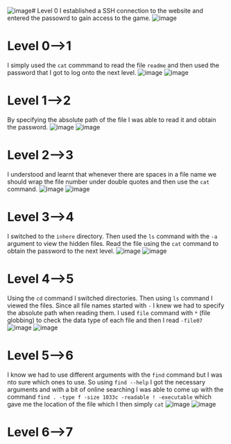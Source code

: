 ![image](https://github.com/user-attachments/assets/14361529-f457-4336-afc5-44af97cb70ce)# Level 0
I established a SSH connection to the website and entered the passowrd to gain access to the game.
![image](https://github.com/user-attachments/assets/dfce7c3d-5a55-4460-9db6-51da56d0aedc)

# Level 0-->1
I simply used the `cat` commmand to read the file `readme` and then used the password that I got to log onto the next level.
![image](https://github.com/user-attachments/assets/19db71cd-c4a7-4d98-bf92-103d60fc3eff)
![image](https://github.com/user-attachments/assets/d66490ad-c8dc-462e-9645-2c5cdf97adbd)

# Level 1-->2
By specifying the absolute path of the file I was able to read it and obtain the password.
![image](https://github.com/user-attachments/assets/43353a5a-0e12-4c38-bb0a-0066a74c1960)
![image](https://github.com/user-attachments/assets/162d8cc9-4cba-448e-863c-fe11229e0606)

# Level 2-->3
I understood and learnt that whenever there are spaces in a file name we should wrap the file number under double quotes and then use the `cat` command.
![image](https://github.com/user-attachments/assets/41aee1c4-f452-4c9e-96ed-d56c6dfee9ce)
![image](https://github.com/user-attachments/assets/a46809c8-e9e0-47c1-8208-ff5322101c8e)

# Level 3-->4
I switched to the `inhere` directory. 
Then used the `ls` command with the `-a` argument to view the hidden files.
Read the file using the `cat` command to obtain the password to the next level.
![image](https://github.com/user-attachments/assets/e2a88e3a-aecc-4ca0-b746-4b045f3ed447)
![image](https://github.com/user-attachments/assets/6e780c33-e929-4918-9b8b-86e5b2827ef6)

# Level 4-->5
Using the `cd` command I switched directories.
Then using `ls` command I viewed the files.
Since all file names started with `-` I knew we had to specify the absolute path when reading them.
I used `file` command with `*` (file globbing) to check the data type of each file and then I read `-file07`
![image](https://github.com/user-attachments/assets/cfb4b3d4-790a-42ce-82ca-9ee5c53b61a8)
![image](https://github.com/user-attachments/assets/89364dee-f90a-4956-a0f6-08bd304e7409)

# Level 5-->6
I know we had to use different arguments with the `find` command but I was nto sure which ones to use.
So using `find --help` I got the necessary arguments and with a bit of online searching I was able to come up with the command `find . -type f -size 1033c -readable ! -executable` which gave me the location of the file which I then simply `cat`
![image](https://github.com/user-attachments/assets/d00b9141-5c98-47f2-b389-101c7cb534b8)
![image](https://github.com/user-attachments/assets/53f2b529-d282-40eb-9103-5bc0788398cc)

# Level 6-->7
